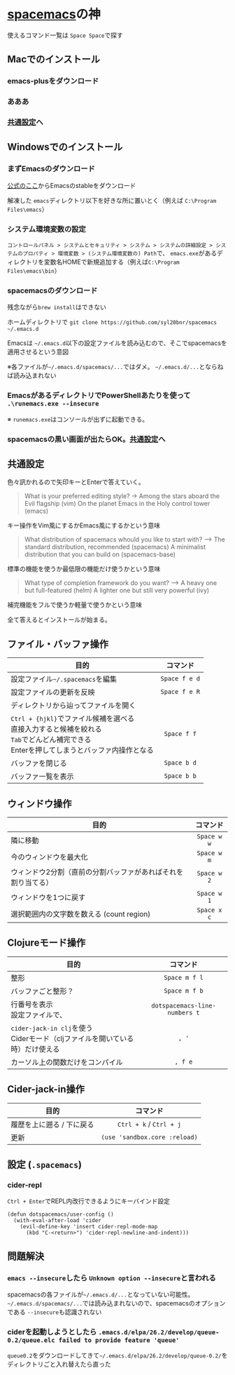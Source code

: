 # [spacemacs](https://github.com/syl20bnr/spacemacs)の神
使えるコマンド一覧は `Space Space`で探す

## Macでのインストール

### emacs-plusをダウンロード
### あああ
### [共通設定](#共通設定)へ

## Windowsでのインストール

### まずEmacsのダウンロード

[公式のここ](https://github.com/syl20bnr/spacemacs#windows)からEmacsのstableをダウンロード

解凍した `emacs`ディレクトリ以下を好きな所に置いとく（例えば `C:\Program Files\emacs`）

### システム環境変数の設定

`コントロールパネル > システムとセキュリティ > システム > システムの詳細設定 > システムのプロパティ > 環境変数 > (システム環境変数の) Path`で、 `emacs.exe`があるディレクトリを変数名HOMEで新規追加する（例えば`C:\Program Files\emacs\bin`）

### spacemacsのダウンロード

残念ながら`brew install`はできない

ホームディレクトリで `git clone https://github.com/syl20bnr/spacemacs ~/.emacs.d`

Emacsは `~/.emacs.d`以下の設定ファイルを読み込むので、そこでspacemacsを適用させるという意図

※各ファイルが`~/.emacs.d/spacemacs/...`ではダメ。 `~/.emacs.d/...`とならねば読み込まれない

### EmacsがあるディレクトリでPowerShellあたりを使って `.\runemacs.exe --insecure`
※ `runemacs.exe`はコンソールが出ずに起動できる。

### spacemacsの黒い画面が出たらOK。[共通設定](#共通設定)へ

## 共通設定

色々訊かれるので矢印キーとEnterで答えていく。

> What is your preferred editing style?
> -> Among the stars aboard the Evil flagship (vim)
>    On the planet Emacs in the Holy control tower (emacs)

キー操作をVim風にするかEmacs風にするかという意味

> What distribution of spacemacs whould you like to start with?
> —> The standard distribution, recommended (spacemacs)
>    A minimalist distribution that you can build on (spacemacs-base)

標準の機能を使うか最低限の機能だけ使うかという意味

> What type of completion framework do you want?
> —> A heavy one but full-featured (helm)
>    A lighter one but still very powerful (ivy)

補完機能をフルで使うか軽量で使うかという意味

全て答えるとインストールが始まる。


## ファイル・バッファ操作
| 目的                                | コマンド       |
| ---------------------------------- |:--------------:|
| 設定ファイル`~/.spacemacs`を編集     | `Space f e d` |
| 設定ファイルの更新を反映             |`Space f e R`   |
| ディレクトリから辿ってファイルを開く  
| `Ctrl + {hjkl}`でファイル候補を選べる<br>直接入力すると候補を絞れる<br>`Tab`でどんどん補完できる<br>Enterを押してしまうとバッファ内操作となる  | `Space f f` |
| バッファを閉じる                     | `Space b d` |
| バッファ一覧を表示 | `Space b b` |

## ウィンドウ操作
| 目的                                 | コマンド     |
| ------------------------------------ |:-----------:|
| 隣に移動                              | `Space w w` |
| 今のウィンドウを最大化                 | `Space w m` |
| ウィンドウ2分割（直前の分割バッファがあればそれを割り当てる） | `Space w 2` |
| ウィンドウを1つに戻す                  | `Space w 1` |
| 選択範囲内の文字数を数える (count region) | `Space x c` |

## Clojureモード操作
| 目的                                 | コマンド     |
| ------------------------------------ |:-----------:|
| 整形 | `Space m f l` |
| バッファごと整形？ | `Space m f b` |
| 行番号を表示<br>設定ファイルで、 | `dotspacemacs-line-numbers t` |
| `cider-jack-in clj`を使う<br>Ciderモード（cljファイルを開いている時）だけ使える | `, '` |
| カーソル上の関数だけをコンパイル | `, f e` |

## Cider-jack-in操作
| 目的                    | コマンド                |
| ---------------------- |:----------------------:|
| 履歴を上に遡る / 下に戻る | `Ctrl + k` / `Ctrl + j` |
| 更新 | `(use 'sandbox.core :reload)` |


## 設定 (`.spacemacs`)

### cider-repl

`Ctrl + Enter`でREPL内改行できるようにキーバインド設定

```
(defun dotspacemacs/user-config ()
  (with-eval-after-load 'cider
    (evil-define-key 'insert cider-repl-mode-map
      (kbd "C-<return>") 'cider-repl-newline-and-indent)))
```


## 問題解決

### `emacs --insecure`したら `Unknown option --insecure`と言われる
spacemacsの各ファイルが`~/.emacs.d/...`となっていない可能性。`~/.emacs.d/spacemacs/...`では読み込まれないので、spacemacsのオプションである `--insecure`も認識されない

### ciderを起動しようとしたら `.emacs.d/elpa/26.2/develop/queue-0.2/queue.elc failed to provide feature 'queue'`
`queue0.2`をダウンロードしてきて`~/.emacs.d/elpa/26.2/develop/queue-0.2/`をディレクトリごと入れ替えたら直った
